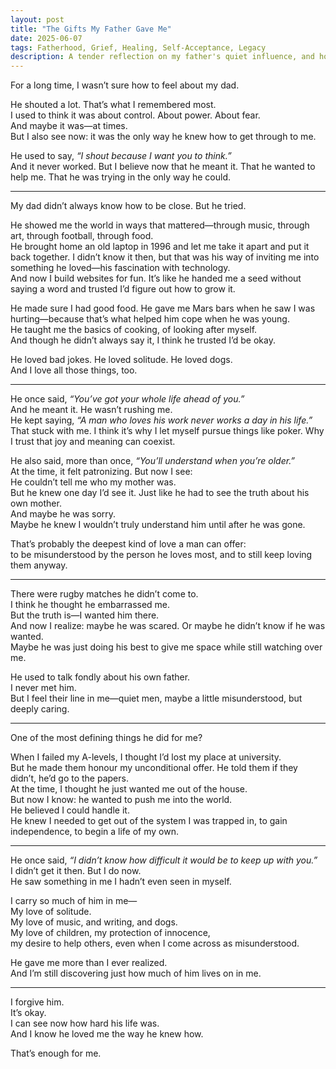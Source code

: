 ```yaml
---
layout: post
title: "The Gifts My Father Gave Me"
date: 2025-06-07
tags: Fatherhood, Grief, Healing, Self-Acceptance, Legacy
description: A tender reflection on my father's quiet influence, and how his presence lives on in the parts of me I’m still learning to embrace.
---
```


For a long time, I wasn’t sure how to feel about my dad.

He shouted a lot. That’s what I remembered most.  
I used to think it was about control. About power. About fear.  
And maybe it was—at times.  
But I also see now: it was the only way he knew how to get through to me.

He used to say, _“I shout because I want you to think.”_  
And it never worked. But I believe now that he meant it. That he wanted to help me. That he was trying in the only way he could.

---

My dad didn’t always know how to be close. But he tried.  

He showed me the world in ways that mattered—through music, through art, through football, through food.  
He brought home an old laptop in 1996 and let me take it apart and put it back together. I didn’t know it then, but that was his way of inviting me into something he loved—his fascination with technology.  
And now I build websites for fun. It’s like he handed me a seed without saying a word and trusted I’d figure out how to grow it.

He made sure I had good food. He gave me Mars bars when he saw I was hurting—because that’s what helped him cope when he was young.  
He taught me the basics of cooking, of looking after myself.  
And though he didn’t always say it, I think he trusted I’d be okay.

He loved bad jokes. He loved solitude. He loved dogs.  
And I love all those things, too.

---

He once said, _“You’ve got your whole life ahead of you.”_  
And he meant it. He wasn’t rushing me.  
He kept saying, _“A man who loves his work never works a day in his life.”_  
That stuck with me. I think it’s why I let myself pursue things like poker. Why I trust that joy and meaning can coexist.

He also said, more than once, _“You’ll understand when you’re older.”_  
At the time, it felt patronizing. But now I see:  
He couldn’t tell me who my mother was.  
But he knew one day I’d see it. Just like he had to see the truth about his own mother.  
And maybe he was sorry.  
Maybe he knew I wouldn’t truly understand him until after he was gone.

That’s probably the deepest kind of love a man can offer:  
to be misunderstood by the person he loves most, and to still keep loving them anyway.

---

There were rugby matches he didn’t come to.  
I think he thought he embarrassed me.  
But the truth is—I wanted him there.  
And now I realize: maybe he was scared. Or maybe he didn’t know if he was wanted.  
Maybe he was just doing his best to give me space while still watching over me.

He used to talk fondly about his own father.  
I never met him.  
But I feel their line in me—quiet men, maybe a little misunderstood, but deeply caring.

---

One of the most defining things he did for me?

When I failed my A-levels, I thought I’d lost my place at university.  
But he made them honour my unconditional offer. He told them if they didn’t, he’d go to the papers.  
At the time, I thought he just wanted me out of the house.  
But now I know: he wanted to push me into the world.  
He believed I could handle it.  
He knew I needed to get out of the system I was trapped in, to gain independence, to begin a life of my own.

---

He once said, _“I didn’t know how difficult it would be to keep up with you.”_  
I didn’t get it then. But I do now.  
He saw something in me I hadn’t even seen in myself.

I carry so much of him in me—  
My love of solitude.  
My love of music, and writing, and dogs.  
My love of children, my protection of innocence,  
my desire to help others, even when I come across as misunderstood.

He gave me more than I ever realized.  
And I’m still discovering just how much of him lives on in me.

---

I forgive him.  
It’s okay.  
I can see now how hard his life was.  
And I know he loved me the way he knew how.

That’s enough for me.